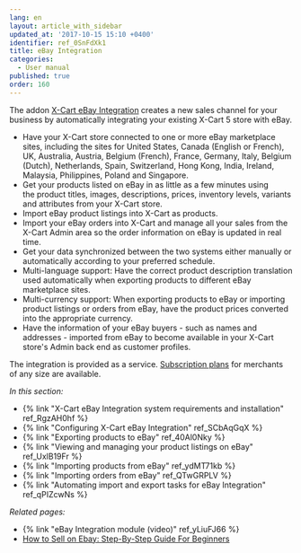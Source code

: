 ```yaml
---
lang: en
layout: article_with_sidebar
updated_at: '2017-10-15 15:10 +0400'
identifier: ref_0SnFdXk1
title: eBay Integration
categories:
  - User manual
published: true
order: 160
---
```

The addon [X-Cart eBay Integration](https://market.x-cart.com/addons/ebay-integration.html) creates a new sales channel for your business by automatically integrating your existing X-Cart 5 store with eBay. 

   * Have your X-Cart store connected to one or more eBay marketplace sites, including the sites for United States, Canada (English or French), UK, Australia, Austria, Belgium (French), France, Germany, Italy, Belgium (Dutch), Netherlands, Spain, Switzerland, Hong Kong, India, Ireland, Malaysia, Philippines, Poland and Singapore. 
   * Get your products listed on eBay in as little as a few minutes using the product titles, images, descriptions, prices, inventory levels, variants and attributes from your X-Cart store. 
   * Import eBay product listings into X-Cart as products.
   * Import your eBay orders into X-Cart and manage all your sales from the X-Cart Admin area so the order information on eBay is updated in real time. 
   * Get your data synchronized between the two systems either manually or automatically according to your preferred schedule. 
   * Multi-language support: Have the correct product description translation used automatically when exporting products to different eBay marketplace sites.
   * Multi-currency support: When exporting products to eBay or importing product listings or orders from eBay, have the product prices converted into the appropriate currency.
   * Have the information of your eBay buyers - such as names and addresses - imported from eBay to become available in your X-Cart store's Admin back end as customer profiles.

The integration is provided as a service. [Subscription plans](http://www.x-cart.com/extensions/addons/ebay-integration.html) for merchants of any size are available.


_In this section:_

*   {% link "X-Cart eBay Integration system requirements and installation" ref_RgzAH0hf %}
*   {% link "Configuring X-Cart eBay Integration" ref_SCbAqGqX %}
*   {% link "Exporting products to eBay" ref_40Al0Nky %}
*   {% link "Viewing and managing your product listings on eBay" ref_UxlB19Fr %}
*   {% link "Importing products from eBay" ref_ydMT71kb %}
*   {% link "Importing orders from eBay" ref_QTwGRPLV %}
*   {% link "Automating import and export tasks for eBay Integration" ref_qPIZcwNs %}

_Related pages:_

* {% link "eBay Integration module (video)" ref_yLiuFJ66 %}
* [How to Sell on Ebay: Step-By-Step Guide For Beginners](https://www.x-cart.com/sell-online/how-to-sell-on-ebay.html "eBay Integration")
